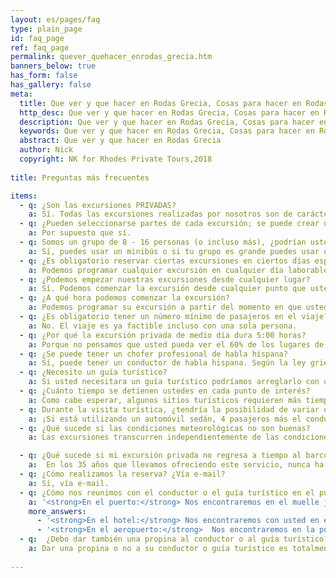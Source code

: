 ```yaml
---
layout: es/pages/faq
type: plain_page
id: faq_page
ref: faq_page
permalink: quever_quehacer_enrodas_grecia.htm
banners_below: true
has_form: false
has_gallery: false
meta:
  title: Que ver y que hacer en Rodas Grecia, Cosas para hacer en Rodas Grecia, Qué ver y qué hacer en Grecia
  http_desc: Que ver y que hacer en Rodas Grecia, Cosas para hacer en Rodas Grecia, Qué ver y qué hacer en Grecia, Viajes para grupos grandes y pequeños
  description: Que ver y que hacer en Rodas Grecia, Cosas para hacer en Rodas Grecia, Qué ver y qué hacer en Grecia, Viajes para grupos grandes y pequeños
  keywords: Que ver y que hacer en Rodas Grecia, Cosas para hacer en Rodas Grecia, Qué ver y qué hacer en Grecia, Viajes para grupos grandes y pequeños
  abstract: Que ver y que hacer en Rodas Grecia
  author: Nick
  copyright: NK for Rhodes Private Tours,2018
  
title: Preguntas más frecuentes

items:
  - q: ¿Son las excursiones PRIVADAS?
    a: Sí. Todas las excursiones realizadas por nosotros son de carácter privado, y el servicio prestado unicamentemente a la familia, pareja o individuo que lo reservó.
  - q: ¿Pueden seleccionarse partes de cada excursión; se puede crear una excursión “diseñada” para satisfacer nuestros intereses, limitaciones de tiempo y deseos?    
    a: Por supuesto que sí.
  - q: Somos un grupo de 8 - 16 personas (o incluso más), ¿podrían ustedes acomodarnos a todos? ¿Tienen ustedes un minibús?
    a: Sí, puedes usar un minibús o si tu grupo es grande puedes usar un autobús.   Alternativamente, puede usar 4 o incluso más autos uno detrás del otro, y ejecutar el recorrido en paralelo. Tienen el mismo itinerario y se detienen en los mismos lugares al mismo tiempo. De esta manera, también tiene la máxima flexibilidad, algunas personas desean finalizar el recorrido en el hotel / puerto / aeropuerto, mientras que otras necesitan finalizar el recorrido en la ciudad vieja para navegar de forma independiente, o algunas otras personas del mismo grupo, puede extender el recorrido para el almuerzo, compras, natación, etc.
  - q: ¿Es obligatorio reservar ciertas excursiones en ciertos días específicos?
    a: Podemos programar cualquier excursión en cualquier día laborable. 24/7/365.
  - q: ¿Podemos empezar nuestras excursiones desde cualquier lugar?
    a: Sí. Podemos comenzar la excursión desde cualquier punto que usted elija (hotel, puerto, aeropuerto). Será siempre usted quien decida el punto de partida.
  - q: ¿A qué hora podemos comenzar la excursión?
    a: Podemos programar su excursión a partir del momento en que usted lo desee. Comenzamos generalmente a las 8:30 o cuando usted esté listo; recuerde, en cualquier caso, que a las 9:00 la ciudad medieval cierra el paso al tráfico vehicular.
  - q: ¿Es obligatorio tener un número mínimo de pasajeros en el viaje?
    a: No. El viaje es ya factible incluso con una sola persona.
  - q: ¿Por qué la excursión privada de medio día dura 5:00 horas?
    a: Porque no pensamos que usted pueda ver el 60% de los lugares de mayor interés de Rodas en tan solo dos o tres horas. Esto significa que usted recibirá una atención aún más personal por parte de su conductor, el cual no tendrá que conducir de manera apresurada para cubrir todo el recorrido ni omitir paradas interesantes para ahorrar tiempo. Así, usted disfrutará realmente de una excursión cómoda y, sobre todo, segura.
  - q: ¿Se puede tener un chofer profesional de habla hispana?
    a: Sí, puede tener un conductor de habla hispana. Según la ley griega ningún conductor puede acompañar a sus clientes en el interior de un sitio arqueológico. En cualquier caso, su chofer les dará siempre un tiempo más que suficiente para visitar cada lugar de interés, y podrá, por supuesto, seguirle a pie en el resto de las paradas, ayudándole si usted así lo desea, con sus fotos, sugerencias de restaurantes, etc.
  - q: ¿Necesito un guía turístico?
    a: Si usted necesitara un guía turístico podríamos arreglarlo con un coste adicional. Tenga presente que los coches que utilizamos son de tipo limusina sedán con capacidad de hasta 4 pasajeros. Si son más de 3 personas, necesitan un Van o un Minibús    
  - q: ¿Cuánto tiempo se detienen ustedes en cada punto de interés?
    a: Como cabe esperar, algunos sitios turísticos requieren más tiempo que otros. Con esto en mente, resulta imposible prever cuanto tiempo del programa se necesitará para cada punto de interés. Por este motivo, conforme realizamos las paradas, veremos cómo progresa la excursión y ajustaremos el recorrido con base en el tiempo disponible.
  - q: Durante la visita turística, ¿tendría la posibilidad de variar el itinerario inicial alargando el viaje?
    a: ¡Si está utilizando un automóvil sedán, 4 pasajeros más el conductor, puede extender el recorrido todo el tiempo que lo desee (Sin extensión para visitas guiadas privadas con guías / minibuses y autobuses).
  - q: ¿Qué sucede si las condiciones meteorológicas no son buenas?
    a: Las excursiones transcurren independientemente de las condiciones atmosféricas del momento. Considere también que en estas latitudes, el clima es típicamente mediterráneo, con más de 300 días de sol al año. Sea como fuere, ninguna visita puede ser cancelada a última hora.    

  - q: ¿Qué sucede si mi excursión privada no regresa a tiempo al barco / avión? Cómo resolverían ustedes el problema?
    a:  En los 35 años que llevamos ofreciendo este servicio, nunca ha ocurrido un incidente parecido. Somos conductores extremadamente cautelosos y responsables, y nuestra flota es altamente profesional. Prevemos siempre un tiempo más que suficiente para el viaje de vuelta evitando así sorpresas desagradables. De cualquier manera, incluso en el peor de los casos, como puede ser el de una avería, ¡sustituiríamos el vehículo dañado en un tiempo máximo de 10 a 20 minutos dondequiera que se encuentre!<br><strong>Se preguntarán, ¿cómo es eso posible?</strong> Somos corporativos con las empresas de transferencia más grandes de la isla. ¡Solo una llamada telefónica y NO HABRÁ NINGÚN PROBLEMA! Será conducido de manera segura de regreso a su barco / avión para la salida
  - q: ¿Cómo realizamos la reserva? ¿Vía e-mail?
    a: Sí, vía e-mail.
  - q: ¿Cómo nos reunimos con el conductor o el guía turístico en el puerto, hotel o aeropuerto?
    a: '<strong>En el puerto:</strong> Nos encontraremos en el muelle justo al salir de su barco, generalmente al lado de los autobuses turísticos de su línea de cruceros, con un cartel en el vehículo que muestra su nombre. Rodas es un puerto de muelle (todos los pasajeros desembarcan en el muelle, no hay botes o teleféricos), por lo que es fácil desembarcar.'
    more_answers:
      - '<strong>En el hotel:</strong> Nos encontraremos con usted en el hotel, justo afuera del lobby con un cartel en el vehículo que muestra su nombre.'
      - '<strong>En el aeropuerto:</strong>  Nos encontraremos en la puerta principal con un cartel que muestra su nombre.'
  - q:  ¿Debo dar también una propina al conductor o al guía turístico?
    a: Dar una propina o no a su conductor o guía turístico es totalmente opcional.
    
---
```

